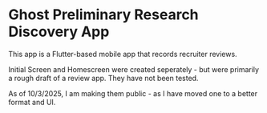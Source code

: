 # Ghost Preliminary Research Discovery App
This app is a Flutter-based mobile app that records recruiter reviews.

Initial Screen and Homescreen were created seperately - but were primarily a rough draft of a review app. They have not been tested. 

As of 10/3/2025, I am making them public - as I have moved one to a better format and UI.
